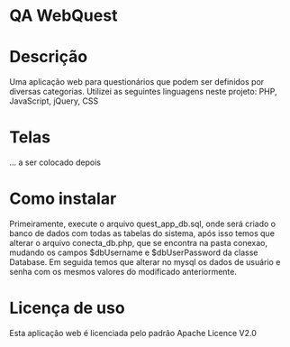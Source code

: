 # QA WebQuest

# Descrição

Uma aplicação web para questionários que podem ser definidos por diversas categorias. Utilizei as seguintes linguagens neste projeto: PHP, JavaScript, jQuery, CSS

# Telas

... a ser colocado depois

# Como instalar

  Primeiramente, execute o arquivo quest_app_db.sql, onde será criado o banco de dados com todas as tabelas do sistema, após isso temos que alterar o arquivo conecta_db.php, que se encontra na pasta conexao, mudando os campos $dbUsername e $dbUserPassword da classe Database. Em seguida temos que alterar no mysql os dados de usuário e senha com os mesmos valores do modificado anteriormente.

# Licença de uso

Esta aplicação web é licenciada pelo padrão Apache Licence V2.0
